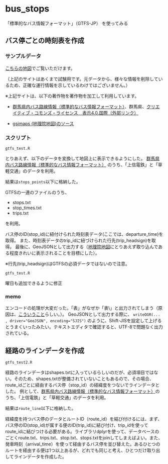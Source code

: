 # bus_stops
「標準的なバス情報フォーマット」（GTFS-JP） を使ってみる



## バス停ごとの時刻表を作成

### サンプルデータ
[こちらの地図](https://mghs15.github.io/bus_stops/map/#13/36.340249/139.033458/&base=pale&ls=pale%7Cstops_5070001007099_201911031905116&disp=11&lcd=stops_5070001007099_201911031905116&vs=c1j0h0k0l0u0t0z0r0s0m0f1&d=vl)でご覧いただけます。

（上記のサイトはあくまで試験用です。元データから、様々な情報を削除しているため、正確な運行情報を示しているわけではございません。）

※上記サイトは、以下の著作物を著作物を加工して利用しています。

* [群馬県内バス路線情報（標準的なバス情報フォーマット）](https://gma.jcld.jp/GMA_OPENDATA/)、群馬県、[クリエイティブ・コモンズ・ライセンス　表示4.0.国際（外部リンク）](http://creativecommons.org/licenses/by/4.0/deed.ja)

* [gsimaps (地理院地図)のソース](https://github.com/gsi-cyberjapan/gsimaps)

### スクリプト
```gtfs_test.R```

とりあえず、以下のデータを変換して地図上に表示できるようにした。
[群馬県内バス路線情報（標準的なバス情報フォーマット）](https://gma.jcld.jp/GMA_OPENDATA/)
のうち、「上信電鉄」と「草軽交通」のデータを利用。

結果は`stops_points`以下に格納した。

GTFSの一連のファイルのうち、

* stops.txt
* stop_times.txt
* trips.txt

を利用。

バス停のID(stop_id)に紐付けられた時刻表データ(ここでは、departure_time)を取得。
また、時刻表データのtrip_idに紐づけられた行先(trip_headsign)を取得。
最後に、GeoJSONとして出力する（[地理院地図](https://maps.gsi.go.jp/)にとりあえず取り込んである程度きれいに表示されることを目標にした）。

※行先(trip_headsign)はGTFSの必須データではないので注意。

```gtfs_test.R```

曜日も追加できるように修正　

### memo
エンコードの処理が大変だった。「表」がなぜか「表\」と出力されてしまう（原因は、[こういうこと](http://www.kent-web.com/pubc/garble.html)らしい。）。
GeoJSONとして出力する際に、
`writeOGR(... , driver="GeoJSON", encoding="SJIS")`
のように、Shift-JISを設定して上げるとうまくいったみたい。テキストエディタで確認すると、UTF-8で問題なく出力されている。


## 経路のラインデータを作成
```gtfs_test2.R```

経路のラインデータはshapes.txtに入っているらしいのだが、必須項目ではない。そのため、shapes.txtが整備されていないこともあるので、その場合、route_idごとに経由するバス停（stop_id）の経緯度をつないでラインデータとした。
例として、[群馬県内バス路線情報（標準的なバス情報フォーマット）](https://gma.jcld.jp/GMA_OPENDATA/)のうち、「上信電鉄」と「草軽交通」のデータを利用。

結果は`route_line`以下に格納した。

経緯度を持つバス停のデータとルートID（route_id）を結び付けるには、まず、バス停のID(stop_id)が属する便のID(trip_id)に結び付け、trip_idを使ってroute_idに結びつける必要がある。ライブラリdplyrを使って、データベースのごとくroute.txt、trips.txt、stop.txt、stops.txtをjoinしてしまえばよい。また、発車時刻（arrival_time）を使って経由するバス停を並び替えた。あるひとつのルートを経由する便は1つ以上あるが、どれでも同じと考え、ひとつだけ取り出してラインデータを作成した。






